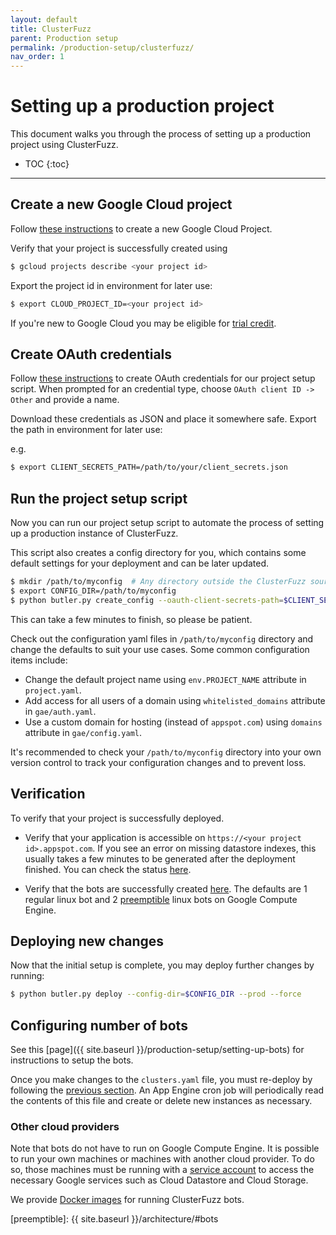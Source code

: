 ```yaml
---
layout: default
title: ClusterFuzz
parent: Production setup
permalink: /production-setup/clusterfuzz/
nav_order: 1
---
```


# Setting up a production project
This document walks you through the process of setting up a production project
using ClusterFuzz.

- TOC
{:toc}

---

## Create a new Google Cloud project

Follow [these instructions](https://cloud.google.com/resource-manager/docs/creating-managing-projects)
to create a new Google Cloud Project.

Verify that your project is successfully created using

```bash
$ gcloud projects describe <your project id>
```

Export the project id in environment for later use:

```bash
$ export CLOUD_PROJECT_ID=<your project id>
```

If you're new to Google Cloud you may be eligible for [trial credit].

[trial credit]: https://cloud.google.com/free/docs/gcp-free-tier#free-trial

## Create OAuth credentials
Follow [these instructions](https://developers.google.com/identity/protocols/OAuth2InstalledApp#creatingcred)
to create OAuth credentials for our project setup script. When prompted for an
credential type, choose `OAuth client ID -> Other` and provide a name.

Download these credentials as JSON and place it somewhere safe. Export the path in environment
for later use:

e.g.

```bash
$ export CLIENT_SECRETS_PATH=/path/to/your/client_secrets.json
```

## Run the project setup script
Now you can run our project setup script to automate the process of setting up
a production instance of ClusterFuzz.

This script also creates a config directory for you, which contains some default
settings for your deployment and can be later updated.

```bash
$ mkdir /path/to/myconfig  # Any directory outside the ClusterFuzz source repository will work.
$ export CONFIG_DIR=/path/to/myconfig
$ python butler.py create_config --oauth-client-secrets-path=$CLIENT_SECRETS_PATH --project-id=$CLOUD_PROJECT_ID $CONFIG_DIR
```

This can take a few minutes to finish, so please be patient.

Check out the configuration yaml files in `/path/to/myconfig` directory and
change the defaults to suit your use cases. Some common configuration items
include:
* Change the default project name using `env.PROJECT_NAME` attribute in `project.yaml`.
* Add access for all users of a domain using `whitelisted_domains` attribute in `gae/auth.yaml`.
* Use a custom domain for hosting (instead of `appspot.com`) using `domains` attribute in
`gae/config.yaml`.

It's recommended to check your `/path/to/myconfig` directory into your own
version control to track your configuration changes and to prevent loss.

## Verification

To verify that your project is successfully deployed.

- Verify that your application is accessible on `https://<your project id>.appspot.com`. If you see
  an error on missing datastore indexes, this usually takes a few minutes to be generated after the
  deployment finished. You can check the status
  [here](https://appengine.google.com/datastore/indexes).

- Verify that the bots are successfully created [here](https://console.cloud.google.com/compute/instances).
  The defaults are 1 regular linux bot and 2
  [preemptible](https://cloud.google.com/preemptible-vms/) linux bots on Google Compute Engine.

## Deploying new changes
Now that the initial setup is complete, you may deploy further changes by
running:

```bash
$ python butler.py deploy --config-dir=$CONFIG_DIR --prod --force
```

## Configuring number of bots
See this [page]({{ site.baseurl }}/production-setup/setting-up-bots) for instructions
to setup the bots.

Once you make changes to the `clusters.yaml` file, you must re-deploy by
following the [previous section](#deploying-new-changes). An App Engine cron job
will periodically read the contents of this file and create or delete new
instances as necessary.

### Other cloud providers
Note that bots do not have to run on Google Compute Engine. It is possible to
run your own machines or machines with another cloud provider. To do so, those
machines must be running with a [service account] to access the necessary
Google services such as Cloud Datastore and Cloud Storage.

We provide [Docker images] for running ClusterFuzz bots.

[Google Compute Engine]: https://cloud.google.com/compute/
[service account]: https://cloud.google.com/iam/docs/creating-managing-service-account-keys
[Docker images]: https://github.com/google/clusterfuzz/tree/master/docker
[preemptible]: {{ site.baseurl }}/architecture/#bots
